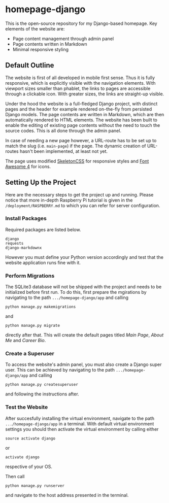 # homepage-django

This is the open-source repository for my Django-based homepage. Key elements of the website are:

 - Page content management through admin panel
 - Page contents written in Markdown
 - Minimal responsive styling

## Default Outline

The website is first of all developed in mobile first sense. Thus it is fully responsive, which is explicitly visible with the navigation elements. With viewport sizes smaller than phablet, the links to pages are accessible through a clickable icon. With greater sizes, the links are straight-up visible.

Under the hood the website is a full-fledged Django project, with distinct pages and the header for example rendered on-the-fly from persisted Django models. The page contents are written in Markdown, which are then automatically rendered to HTML elements. The website has been built to enable the editing of existing page contents without the need to touch the source codes. This is all done through the admin panel.

In case of needing a new page however, a URL-route has to be set up to match the slug (i.e. `main-page`) if the page. The dynamic creation of URL-routes hasn't been implemented, at least not yet.

The page uses modified [SkeletonCSS](www.getskeleton.com) for responsive styles and [Font Awesome 4](http://fontawesome.io/) for icons.

## Setting Up the Project

Here are the necessary steps to get the project up and running. Please notice that more in-depth Raspberry Pi tutorial is given in the ``/deployment/RASPBERRY.md`` to which you can refer for server configuration.

### Install Packages

Required packages are listed below. 

    django
    requests
    django-markdownx

However you must define your Python version accordingly and test that the website application runs fine with it.

### Perform Migrations

The SQLite3 database will not be shipped with the project and needs to be initialized before first run. To do this, first prepare the mgirations by navigating to the path `.../homepage-django/app` and calling

    python manage.py makemigrations

and

    python manage.py migrate

directly after that. This will create the default pages titled *Main Page*, *About Me* and *Career Bio*. 

### Create a Superuser

To access the website's admin panel, you must also create a Django super user. This can be achieved by navigating to the path `.../homepage-django/app` and calling

    python manage.py createsuperuser

and following the instructions after.

### Test the Website

After succesfully installing the virtual environment, navigate to the path `.../homepage-django/app` in a terminal. With default virtual environment settings you should then activate the virtual environment by calling either

    source activate django

or
    
    activate django

respective of your OS.

Then call

    python manage.py runserver

and navigate to the host address presented in the terminal.